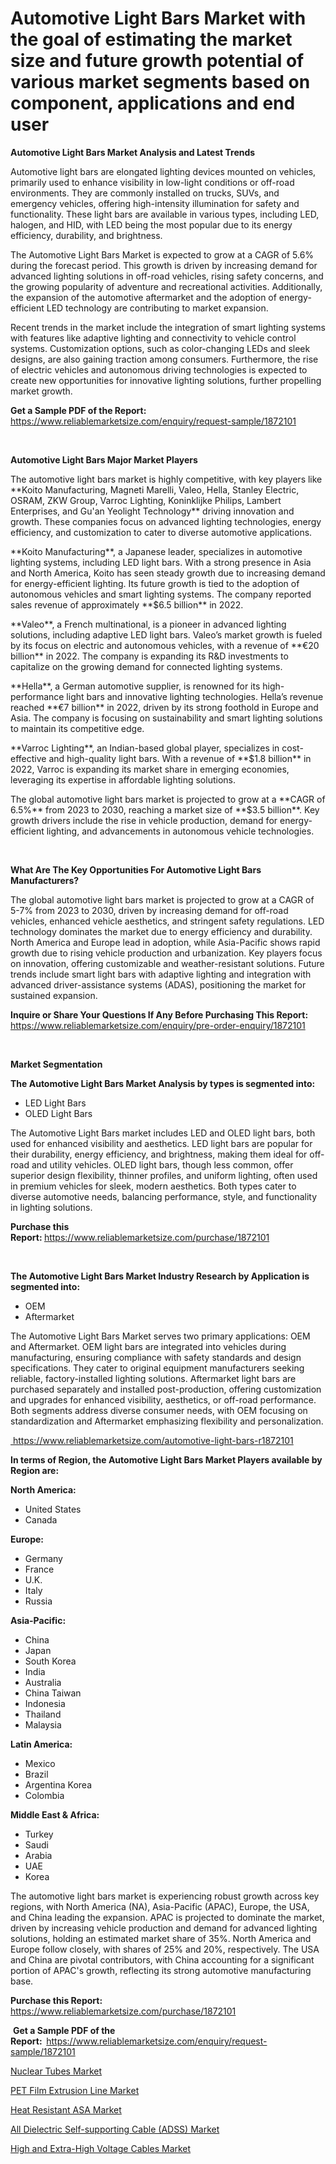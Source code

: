 <p><h1>Automotive Light Bars Market with the goal of estimating the market size and future growth potential of various market segments based on component, applications and end user</h1></p><p><strong>Automotive Light Bars Market Analysis and Latest Trends</strong></p>
<p><p>Automotive light bars are elongated lighting devices mounted on vehicles, primarily used to enhance visibility in low-light conditions or off-road environments. They are commonly installed on trucks, SUVs, and emergency vehicles, offering high-intensity illumination for safety and functionality. These light bars are available in various types, including LED, halogen, and HID, with LED being the most popular due to its energy efficiency, durability, and brightness.</p><p>The Automotive Light Bars Market is expected to grow at a CAGR of 5.6% during the forecast period. This growth is driven by increasing demand for advanced lighting solutions in off-road vehicles, rising safety concerns, and the growing popularity of adventure and recreational activities. Additionally, the expansion of the automotive aftermarket and the adoption of energy-efficient LED technology are contributing to market expansion.</p><p>Recent trends in the market include the integration of smart lighting systems with features like adaptive lighting and connectivity to vehicle control systems. Customization options, such as color-changing LEDs and sleek designs, are also gaining traction among consumers. Furthermore, the rise of electric vehicles and autonomous driving technologies is expected to create new opportunities for innovative lighting solutions, further propelling market growth.</p></p>
<p><strong>Get a Sample PDF of the Report:&nbsp;</strong> <a href="https://www.reliablemarketsize.com/enquiry/request-sample/1872101?utm_campaign=1898&utm_medium=2&utm_source=Github&utm_content=ia&utm_term=21012025&utm_id=automotive-light-bars">https://www.reliablemarketsize.com/enquiry/request-sample/1872101</a></p>
<p>&nbsp;</p>
<p><strong>Automotive Light Bars Major Market Players</strong></p>
<p><p>The automotive light bars market is highly competitive, with key players like **Koito Manufacturing, Magneti Marelli, Valeo, Hella, Stanley Electric, OSRAM, ZKW Group, Varroc Lighting, Koninklijke Philips, Lambert Enterprises, and Gu'an Yeolight Technology** driving innovation and growth. These companies focus on advanced lighting technologies, energy efficiency, and customization to cater to diverse automotive applications.</p><p>**Koito Manufacturing**, a Japanese leader, specializes in automotive lighting systems, including LED light bars. With a strong presence in Asia and North America, Koito has seen steady growth due to increasing demand for energy-efficient lighting. Its future growth is tied to the adoption of autonomous vehicles and smart lighting systems. The company reported sales revenue of approximately **$6.5 billion** in 2022.</p><p>**Valeo**, a French multinational, is a pioneer in advanced lighting solutions, including adaptive LED light bars. Valeo’s market growth is fueled by its focus on electric and autonomous vehicles, with a revenue of **€20 billion** in 2022. The company is expanding its R&D investments to capitalize on the growing demand for connected lighting systems.</p><p>**Hella**, a German automotive supplier, is renowned for its high-performance light bars and innovative lighting technologies. Hella’s revenue reached **€7 billion** in 2022, driven by its strong foothold in Europe and Asia. The company is focusing on sustainability and smart lighting solutions to maintain its competitive edge.</p><p>**Varroc Lighting**, an Indian-based global player, specializes in cost-effective and high-quality light bars. With a revenue of **$1.8 billion** in 2022, Varroc is expanding its market share in emerging economies, leveraging its expertise in affordable lighting solutions.</p><p>The global automotive light bars market is projected to grow at a **CAGR of 6.5%** from 2023 to 2030, reaching a market size of **$3.5 billion**. Key growth drivers include the rise in vehicle production, demand for energy-efficient lighting, and advancements in autonomous vehicle technologies.</p></p>
<p>&nbsp;</p>
<p><strong>What Are The Key Opportunities For Automotive Light Bars Manufacturers?</strong></p>
<p><p>The global automotive light bars market is projected to grow at a CAGR of 5-7% from 2023 to 2030, driven by increasing demand for off-road vehicles, enhanced vehicle aesthetics, and stringent safety regulations. LED technology dominates the market due to energy efficiency and durability. North America and Europe lead in adoption, while Asia-Pacific shows rapid growth due to rising vehicle production and urbanization. Key players focus on innovation, offering customizable and weather-resistant solutions. Future trends include smart light bars with adaptive lighting and integration with advanced driver-assistance systems (ADAS), positioning the market for sustained expansion.</p></p>
<p><strong>Inquire or Share Your Questions If Any Before Purchasing This Report:</strong> <a href="https://www.reliablemarketsize.com/enquiry/pre-order-enquiry/1872101?utm_campaign=1898&utm_medium=2&utm_source=Github&utm_content=ia&utm_term=21012025&utm_id=automotive-light-bars">https://www.reliablemarketsize.com/enquiry/pre-order-enquiry/1872101</a></p>
<p>&nbsp;</p>
<p><strong>Market Segmentation</strong></p>
<p><strong>The Automotive Light Bars Market Analysis by types is segmented into:</strong></p>
<p><ul><li>LED Light Bars</li><li>OLED Light Bars</li></ul></p>
<p><p>The Automotive Light Bars market includes LED and OLED light bars, both used for enhanced visibility and aesthetics. LED light bars are popular for their durability, energy efficiency, and brightness, making them ideal for off-road and utility vehicles. OLED light bars, though less common, offer superior design flexibility, thinner profiles, and uniform lighting, often used in premium vehicles for sleek, modern aesthetics. Both types cater to diverse automotive needs, balancing performance, style, and functionality in lighting solutions.</p></p>
<p><strong>Purchase this Report:&nbsp;</strong><a href="https://www.reliablemarketsize.com/purchase/1872101?utm_campaign=1898&utm_medium=2&utm_source=Github&utm_content=ia&utm_term=21012025&utm_id=automotive-light-bars">https://www.reliablemarketsize.com/purchase/1872101</a></p>
<p>&nbsp;</p>
<p><strong>The Automotive Light Bars Market Industry Research by Application is segmented into:</strong></p>
<p><ul><li>OEM</li><li>Aftermarket</li></ul></p>
<p><p>The Automotive Light Bars Market serves two primary applications: OEM and Aftermarket. OEM light bars are integrated into vehicles during manufacturing, ensuring compliance with safety standards and design specifications. They cater to original equipment manufacturers seeking reliable, factory-installed lighting solutions. Aftermarket light bars are purchased separately and installed post-production, offering customization and upgrades for enhanced visibility, aesthetics, or off-road performance. Both segments address diverse consumer needs, with OEM focusing on standardization and Aftermarket emphasizing flexibility and personalization.</p></p>
<p><a href="https://www.reliablemarketsize.com/automotive-light-bars-r1872101?utm_campaign=1898&utm_medium=2&utm_source=Github&utm_content=ia&utm_term=21012025&utm_id=automotive-light-bars">&nbsp;https://www.reliablemarketsize.com/automotive-light-bars-r1872101</a></p>
<p><strong>In terms of Region, the Automotive Light Bars Market Players available by Region are:</strong></p>
<p>
    <p> <strong> North America: </strong>
        <ul>
            <li>United States</li>
            <li>Canada</li>
        </ul>
        </p> 
    <p> <strong> Europe: </strong>
        <ul>
            <li>Germany</li>
            <li>France</li>
            <li>U.K.</li>
            <li>Italy</li>
            <li>Russia</li>
        </ul>
        </p> 
    <p> <strong> Asia-Pacific: </strong>
        <ul>
            <li>China</li>
            <li>Japan</li>
            <li>South Korea</li>
            <li>India</li>
            <li>Australia</li>
            <li>China Taiwan</li>
            <li>Indonesia</li>
            <li>Thailand</li>
            <li>Malaysia</li>
        </ul>
        </p> 
    <p> <strong> Latin America: </strong>
        <ul>
            <li>Mexico</li>
            <li>Brazil</li>
            <li>Argentina Korea</li>
            <li>Colombia</li>
        </ul>
        </p> 
    <p> <strong> Middle East & Africa: </strong>
        <ul>
            <li>Turkey</li>
            <li>Saudi</li>
            <li>Arabia</li>
            <li>UAE</li>
            <li>Korea</li>
        </ul>
    </p>
    </p>
<p><p>The automotive light bars market is experiencing robust growth across key regions, with North America (NA), Asia-Pacific (APAC), Europe, the USA, and China leading the expansion. APAC is projected to dominate the market, driven by increasing vehicle production and demand for advanced lighting solutions, holding an estimated market share of 35%. North America and Europe follow closely, with shares of 25% and 20%, respectively. The USA and China are pivotal contributors, with China accounting for a significant portion of APAC's growth, reflecting its strong automotive manufacturing base.</p></p>
<p><strong>Purchase this Report: </strong><a href="https://www.reliablemarketsize.com/purchase/1872101?utm_campaign=1898&utm_medium=2&utm_source=Github&utm_content=ia&utm_term=21012025&utm_id=automotive-light-bars">https://www.reliablemarketsize.com/purchase/1872101</a></p>
<p>&nbsp;<strong>Get a Sample PDF of the Report:&nbsp;&nbsp;</strong><a href="https://www.reliablemarketsize.com/enquiry/request-sample/1872101?utm_campaign=1898&utm_medium=2&utm_source=Github&utm_content=ia&utm_term=21012025&utm_id=automotive-light-bars">https://www.reliablemarketsize.com/enquiry/request-sample/1872101</a></p>
<p><strong></strong></p>
<p><p><a href="https://www.linkedin.com/pulse/nuclear-tubes-market-size-report-2025-2032-sales-revenue-akojf?utm_campaign=1898&utm_medium=2&utm_source=Github&utm_content=ia&utm_term=21012025&utm_id=automotive-light-bars">Nuclear Tubes Market</a></p><p><a href="https://www.linkedin.com/pulse/pet-film-extrusion-line-market-report-creating-business-strategies-no5ue?utm_campaign=1898&utm_medium=2&utm_source=Github&utm_content=ia&utm_term=21012025&utm_id=automotive-light-bars">PET Film Extrusion Line Market</a></p><p><a href="https://www.linkedin.com/pulse/evolution-heat-resistant-asa-market-key-shifts-from-2025-kpp2f?utm_campaign=1898&utm_medium=2&utm_source=Github&utm_content=ia&utm_term=21012025&utm_id=automotive-light-bars">Heat Resistant ASA Market</a></p><p><a href="https://www.linkedin.com/pulse/all-dielectric-self-supporting-cable-adss-market-p1jpc?utm_campaign=1898&utm_medium=2&utm_source=Github&utm_content=ia&utm_term=21012025&utm_id=automotive-light-bars">All Dielectric Self-supporting Cable (ADSS) Market</a></p><p><a href="https://www.linkedin.com/pulse/high-extra-high-voltage-cables-market-expected-see-strong-growth-djfec?utm_campaign=1898&utm_medium=2&utm_source=Github&utm_content=ia&utm_term=21012025&utm_id=automotive-light-bars">High and Extra-High Voltage Cables Market</a></p></p>